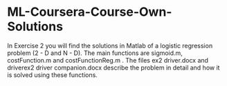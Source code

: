 # ML-Coursera-Course-Own-Solutions
In Exercise 2 you will find the solutions in Matlab of a logistic regression problem (2 - D and N - D). The main functions are sigmoid.m,  costFunction.m and costFunctionReg.m . The files ex2 driver.docx and driverex2 driver companion.docx describe the problem in detail and how it is solved using these functions.
